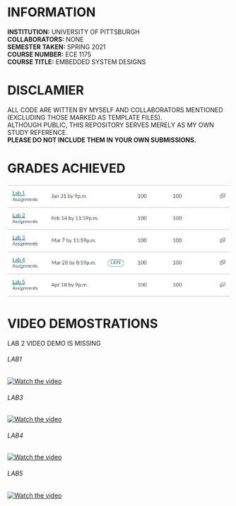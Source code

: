 # INFORMATION
__INSTITUTION:__ UNIVERSITY OF PITTSBURGH  
__COLLABORATORS:__  NONE   
__SEMESTER TAKEN:__ SPRING 2021   
__COURSE NUMBER:__  ECE 1175  
__COURSE TITLE:__   EMBEDDED SYSTEM DESIGNS 

# DISCLAMIER
ALL CODE ARE WITTEN BY MYSELF AND COLLABORATORS MENTIONED (EXCLUDING THOSE MARKED AS TEMPLATE FILES).  
ALTHOUGH PUBLIC, THIS REPOSITORY SERVES MERELY AS MY OWN STUDY REFERENCE.  
__PLEASE DO NOT INCLUDE THEM IN YOUR OWN SUBMISSIONS.__  

# GRADES ACHIEVED
![alt text](https://github.com/chien916/SPRN2021_ECE1175/blob/main/_g.jpg?raw=true)

# VIDEO DEMOSTRATIONS
LAB 2 VIDEO DEMO IS MISSING
###### LAB1
[![Watch the video](https://img.youtube.com/vi/sN2ozpEkl9s/maxresdefault.jpg)](https://youtu.be/sN2ozpEkl9s)
###### LAB3
[![Watch the video](https://img.youtube.com/vi/9eM853CAv6I/maxresdefault.jpg)](https://youtu.be/9eM853CAv6I)
###### LAB4
[![Watch the video](https://img.youtube.com/vi/QL19Y8XV_3A/maxresdefault.jpg)](https://youtu.be/QL19Y8XV_3A)
###### LAB5
[![Watch the video](https://img.youtube.com/vi/CUYxpJGVAXE/maxresdefault.jpg)](https://youtu.be/CUYxpJGVAXE)
